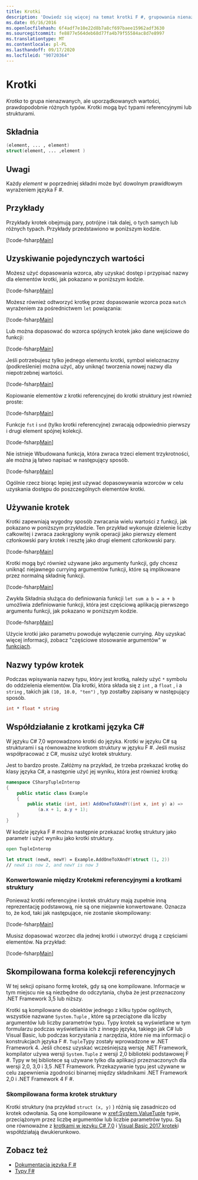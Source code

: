 ```yaml
---
title: Krotki
description: 'Dowiedz się więcej na temat krotki F #, grupowania nienazwanych, ale uporządkowanych wartości, prawdopodobnie różnych typów.'
ms.date: 05/16/2016
ms.openlocfilehash: 6f4adf7e10e22d8b7a8cf697baee15962adf3630
ms.sourcegitcommit: fe8877e564deb68d77fa4b79f55584ac8d7e8997
ms.translationtype: MT
ms.contentlocale: pl-PL
ms.lasthandoff: 09/17/2020
ms.locfileid: "90720364"
---
```

# <a name="tuples"></a>Krotki

*Krotka* to grupa nienazwanych, ale uporządkowanych wartości, prawdopodobnie różnych typów.  Krotki mogą być typami referencyjnymi lub strukturami.

## <a name="syntax"></a>Składnia

```fsharp
(element, ... , element)
struct(element, ... ,element )
```

## <a name="remarks"></a>Uwagi

Każdy *element* w poprzedniej składni może być dowolnym prawidłowym wyrażeniem języka F #.

## <a name="examples"></a>Przykłady

Przykłady krotek obejmują pary, potrójne i tak dalej, o tych samych lub różnych typach. Przykłady przedstawiono w poniższym kodzie.

[!code-fsharp[Main](~/samples/snippets/fsharp/tuples/basic-examples.fsx#L6-L21)]

## <a name="obtaining-individual-values"></a>Uzyskiwanie pojedynczych wartości

Możesz użyć dopasowania wzorca, aby uzyskać dostęp i przypisać nazwy dla elementów krotki, jak pokazano w poniższym kodzie.

[!code-fsharp[Main](~/samples/snippets/fsharp/tuples/basic-examples.fsx#L27-L29)]

Możesz również odtworzyć krotkę przez dopasowanie wzorca poza `match` wyrażeniem za pośrednictwem  `let` powiązania:

[!code-fsharp[Main](~/samples/snippets/fsharp/tuples/basic-examples.fsx#L34-L37)]

Lub można dopasować do wzorca spójnych krotek jako dane wejściowe do funkcji:

[!code-fsharp[Main](~/samples/snippets/fsharp/tuples/basic-examples.fsx#L43-L47)]

Jeśli potrzebujesz tylko jednego elementu krotki, symbol wieloznaczny (podkreślenie) można użyć, aby uniknąć tworzenia nowej nazwy dla niepotrzebnej wartości.

[!code-fsharp[Main](~/samples/snippets/fsharp/tuples/basic-examples.fsx#L53-L54)]

Kopiowanie elementów z krotki referencyjnej do krotki struktury jest również proste:

[!code-fsharp[Main](~/samples/snippets/fsharp/tuples/basic-examples.fsx#L62-L66)]

Funkcje `fst` i `snd` (tylko krotki referencyjne) zwracają odpowiednio pierwszy i drugi element spójnej kolekcji.

[!code-fsharp[Main](~/samples/snippets/fsharp/tuples/basic-examples.fsx#L72-L73)]

Nie istnieje Wbudowana funkcja, która zwraca trzeci element trzykrotności, ale można ją łatwo napisać w następujący sposób.

[!code-fsharp[Main](~/samples/snippets/fsharp/tuples/basic-examples.fsx#L78-L78)]

Ogólnie rzecz biorąc lepiej jest używać dopasowywania wzorców w celu uzyskania dostępu do poszczególnych elementów krotki.

## <a name="using-tuples"></a>Używanie krotek

Krotki zapewniają wygodny sposób zwracania wielu wartości z funkcji, jak pokazano w poniższym przykładzie. Ten przykład wykonuje dzielenie liczby całkowitej i zwraca zaokrąglony wynik operacji jako pierwszy element członkowski pary krotek i resztę jako drugi element członkowski pary.

[!code-fsharp[Main](~/samples/snippets/fsharp/tuples/basic-examples.fsx#L83-L86)]

Krotki mogą być również używane jako argumenty funkcji, gdy chcesz uniknąć niejawnego currying argumentów funkcji, które są implikowane przez normalną składnię funkcji.

[!code-fsharp[Main](~/samples/snippets/fsharp/tuples/basic-examples.fsx#L88-L88)]

Zwykła Składnia służąca do definiowania funkcji `let sum a b = a + b` umożliwia zdefiniowanie funkcji, która jest częściową aplikacją pierwszego argumentu funkcji, jak pokazano w poniższym kodzie.

[!code-fsharp[Main](~/samples/snippets/fsharp/tuples/basic-examples.fsx#L90-L94)]

Użycie krotki jako parametru powoduje wyłączenie currying. Aby uzyskać więcej informacji, zobacz "częściowe stosowanie argumentów" w [funkcjach](./functions/index.md).

## <a name="names-of-tuple-types"></a>Nazwy typów krotek

Podczas wpisywania nazwy typu, który jest krotką, należy użyć `*` symbolu do oddzielenia elementów. Dla krotki, która składa się z `int` , a `float` , i a `string` , takich jak `(10, 10.0, "ten")` , typ zostałby zapisany w następujący sposób.

```fsharp
int * float * string
```

## <a name="interoperation-with-c-tuples"></a>Współdziałanie z krotkami języka C#

W języku C# 7,0 wprowadzono krotki do języka.  Krotki w języku C# są strukturami i są równoważne krotkom struktury w języku F #.  Jeśli musisz współpracować z C#, musisz użyć krotek struktury.

Jest to bardzo proste.  Załóżmy na przykład, że trzeba przekazać krotkę do klasy języka C#, a następnie użyć jej wyniku, która jest również krotką:

```csharp
namespace CSharpTupleInterop
{
    public static class Example
    {
        public static (int, int) AddOneToXAndY((int x, int y) a) =>
            (a.x + 1, a.y + 1);
    }
}
```

W kodzie języka F # można następnie przekazać krotkę struktury jako parametr i użyć wyniku jako krotki struktury.

```fsharp
open TupleInterop

let struct (newX, newY) = Example.AddOneToXAndY(struct (1, 2))
// newX is now 2, and newY is now 3
```

### <a name="converting-between-reference-tuples-and-struct-tuples"></a>Konwertowanie między Krotekmi referencyjnymi a krotkami struktury

Ponieważ krotki referencyjne i krotek struktury mają zupełnie inną reprezentację podstawową, nie są one niejawnie konwertowane.  Oznacza to, że kod, taki jak następujące, nie zostanie skompilowany:

[!code-fsharp[Main](~/samples/snippets/fsharp/tuples/interop.fsx#L5-L12)]

Musisz dopasować wzorzec dla jednej krotki i utworzyć drugą z częściami elementów.  Na przykład:

[!code-fsharp[Main](~/samples/snippets/fsharp/tuples/interop.fsx#L18-L22)]

## <a name="compiled-form-of-reference-tuples"></a>Skompilowana forma kolekcji referencyjnych

W tej sekcji opisano formę krotek, gdy są one kompilowane.  Informacje w tym miejscu nie są niezbędne do odczytania, chyba że jest przeznaczony .NET Framework 3,5 lub niższy.

Krotki są kompilowane do obiektów jednego z kilku typów ogólnych, wszystkie nazwane `System.Tuple` , które są przeciążone dla liczby argumentów lub liczby parametrów typu. Typy krotek są wyświetlane w tym formularzu podczas wyświetlania ich z innego języka, takiego jak C# lub Visual Basic, lub podczas korzystania z narzędzia, które nie ma informacji o konstrukcjach języka F #. `Tuple`Typy zostały wprowadzone w .NET Framework 4. Jeśli chcesz uzyskać wcześniejszą wersję .NET Framework, kompilator używa wersji `System.Tuple` z wersji 2,0 biblioteki podstawowej F #. Typy w tej bibliotece są używane tylko dla aplikacji przeznaczonych dla wersji 2,0, 3,0 i 3,5 .NET Framework. Przekazywanie typu jest używane w celu zapewnienia zgodności binarnej między składnikami .NET Framework 2,0 i .NET Framework 4 F #.

### <a name="compiled-form-of-struct-tuples"></a>Skompilowana forma krotek struktury

Krotki struktury (na przykład `struct (x, y)` ) różnią się zasadniczo od krotek odwołania.  Są one kompilowane w <xref:System.ValueTuple> typie, przeciążonym przez liczbę argumentów lub liczbie parametrów typu.  Są one równoważne z [krotkami w języku C# 7,0](../../csharp/language-reference/builtin-types/value-tuples.md) i [Visual Basic 2017 krotek](../../visual-basic/programming-guide/language-features/data-types/tuples.md)i współdziałają dwukierunkowo.

## <a name="see-also"></a>Zobacz też

- [Dokumentacja języka F #](index.md)
- [Typy F#](fsharp-types.md)
